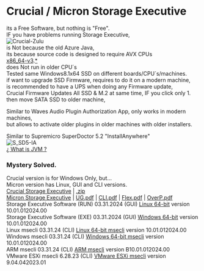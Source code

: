 # Crucial / Micron Storage Executive  </br>

its a Free Software, but nothing is "Free". </br>
IF you have problems running Storage Executive, </br>
![Crucial-Zulu](https://github.com/user-attachments/assets/57352d41-3e37-4e01-87c6-6ca1d49359ec) </br>
is Not because the old Azure Java, </br>
its because source code is designed to require AVX CPUs </br>
[x86_64-v3](https://en.wikipedia.org/wiki/X86-64#Microarchitecture_levels).[*](https://hackaday.com/2024/02/25/what-is-x86-64-v3/) </br>
does Not run in older CPU´s </br> 
Tested same Windows8.1x64 SSD on different boards/CPU´s/machines. </br>
if want to upgrade SSD Firmware, requires to do it on a modern machine, </br>
is recommended to have a UPS when doing any Firmware update, </br>
Crucial Firmware Updates All SSD & M.2 at same time, IF you click only 1. </br>
then move SATA SSD to older machine, </br>

Similar to Waves Audio Plugin Authorization App, only works in modern machines, </br>
but allows to activate older plugins in older machines with older installers. </br>

Similar to Supremicro SuperDoctor 5.2 "InstallAnywhere" </br>
![S_SD5-IA](https://github.com/user-attachments/assets/141adab2-b2a4-423a-850e-0554f266e32f) </br>
[¿ What is JVM ?](https://www.partitionwizard.com/partitionmagic/java-virtual-machine-download-install.html) </br>

### Mystery Solved. </br>

Crucial version is for Windows Only, but... </br>
Micron version has Linux, GUI and CLI versions. </br>
[Crucial Storage Executive](https://www.crucial.com/support/storage-executive) | [.zip](https://www.crucial.com/content/dam/crucial/support/storage-executive-win-64.zip) </br>
[Micron Storage Executive](https://www.micron.com/sales-support/downloads/software-drivers/storage-executive-software) | [UG.pdf](https://www.micron.com/content/dam/micron/global/public/products/software/storage-executive-software/storageexecutive-user-guide-en.pdf) | [CLI.pdf](https://www.micron.com/content/dam/micron/global/public/products/software/storage-executive-software/msecli/storage-executive-cli-user-guide.pdf) | [Flex.pdf](https://www.micron.com/content/dam/micron/global/public/products/technical-marketing-brief/ssd-flex-capacity-feature-tech-brief.pdf) | [OverP.pdf](https://www.micron.com/content/dam/micron/global/public/products/technical-marketing-brief/overprovisioning-client-ssds-in-storage-executive-windows-brief.pdf) </br>
Storage Executive Software (RUN) 03.31.2024 (GUI) [Linux 64-bit](https://www.micron.com/content/dam/micron/global/public/products/software/storage-executive-software/storageexecutive-linux.run) version 10.01.012024.00 </br>
Storage Executive Software (EXE) 03.31.2024 (GUI) [Windows 64-bit](https://www.micron.com/content/dam/micron/global/public/products/software/storage-executive-software/storageexecutive-windows.exe) version 10.01.012024.00 </br>
Linux msecli 03.31.24 (CLI) [Linux 64-bit msecli](https://www.micron.com/content/dam/micron/global/public/products/software/storage-executive-software/msecli/msecli-linux.run) version 10.01.012024.00 </br>
Windows msecli 03.31.24 (CLI) [Windows 64-bit msecli](https://www.micron.com/content/dam/micron/global/public/products/software/storage-executive-software/msecli/msecli-windows.exe) version 10.01.012024.00 </br>
ARM msecli 03.31.24 (CLI) [ARM msecli](https://www.micron.com/content/dam/micron/global/public/products/software/storage-executive-software/msecli/msecli-arm.zip) version B10.01.012024.00 </br>
VMware ESXi msecli 6.28.23 (CLI) [VMware ESXi msecli](https://www.micron.com/content/dam/micron/global/public/products/software/storage-executive-software/msecli/msecli-vmware-esxi.zip) version 9.04.042023.01 </br>
